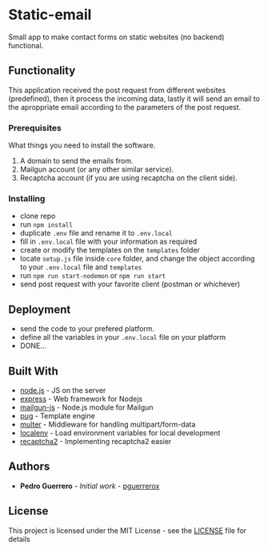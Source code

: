 # Static-email

Small app to make contact forms on static websites (no backend) functional.

## Functionality

This application received the post request from different websites (predefined), then it process the incoming data, lastly it will send an email to the aproppriate email according to the parameters of the post request. 

### Prerequisites

What things you need to install the software.

1. A domain to send the emails from.
2. Mailgun account (or any other similar service).
3. Recaptcha account (if you are using recaptcha on the client side).

### Installing

- clone repo
- run `npm install`
- duplicate `.env` file and rename it to `.env.local`
- fill in `.env.local` file with your information as required
- create or modify the templates on the `templates` folder
- locate `setup.js` file inside `core` folder, and change the object according to your `.env.local` file and `templates`
- run `npm run start-nodemon` or `npm run start`
- send post request with your favorite client (postman or whichever)

## Deployment

- send the code to your prefered platform.
- define all the variables in your `.env.local` file on your platform
- DONE...

## Built With

* [node.js](https://nodejs.org/) - JS on the server
* [express](https://expressjs.com/) - Web framework for Nodejs
* [mailgun-js](https://github.com/highlycaffeinated/mailgun-js) - Node.js module for Mailgun
* [pug](https://github.com/pugjs/pug) - Template engine
* [multer](https://github.com/expressjs/multer) - Middleware for handling multipart/form-data
* [localenv](https://github.com/defunctzombie/localenv) - Load environment variables for local development
* [recaptcha2](https://github.com/fereidani/recaptcha2) - Implementing recaptcha2 easier

## Authors

* **Pedro Guerrero** - *Initial work* - [pguerrerox](https://github.com/pguerrerox)

## License

This project is licensed under the MIT License - see the [LICENSE](LICENSE) file for details

